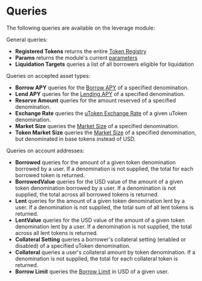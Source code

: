 # Queries

The following queries are available on the leverage module:

General queries:
- **Registered Tokens** returns the entire [Token Registry](02_state.md#Token-Registry)
- **Params** returns the module's current [parameters](07_params.md)
- **Liquidation Targets** queries a list of all borrowers eligible for liquidation

Queries on accepted asset types:
- **Borrow APY** queries for the [Borrow APY](01_concepts.md#Borrow-APY) of a specified denomination.
- **Lend APY** queries for the [Lending APY](01_concepts.md#Lending-APY) of a specified denomination.
- **Reserve Amount** queries for the amount reserved of a specified denomination.
- **Exchange Rate** queries the [uToken Exchange Rate](01_concepts.md#uToken-Exchange-Rate) of a given uToken denomination.
- **Market Size** queries the [Market Size](01_concepts.md#Market-Size) of a specified denomination.
- **Token Market Size** queries the [Market Size](01_concepts.md#Market-Size) of a specified denomination, but denominated in base tokens instead of USD.

Queries on account addresses:
- **Borrowed** queries for the amount of a given token denomination borrowed by a user. If a denomination is not supplied, the total for each borrowed token is returned.
- **BorrowedValue** queries for the USD value of the amount of a given token denomination borrowed by a user. If a denomination is not supplied, the total across all borrowed tokens is returned.
- **Lent** queries for the amount  of a given token denomination lent by a user. If a denomination is not supplied, the total sum of all lent tokens is returned.
- **LentValue** queries for the USD value of the amount  of a given token denomination lent by a user. If a denomination is not supplied, the total across all lent tokens is returned.
- **Collateral Setting** queries a borrower's collateral setting (enabled or disabled) of a specified uToken denomination.
- **Collateral** queries a user's collateral amount by token denomination. If a denomination is not supplied, the total for each collateral token is returned.
- **Borrow Limit** queries the [Borrow Limit](01_concepts.md#Borrow-Limit) in USD of a given user.
